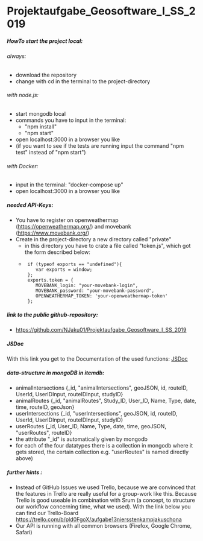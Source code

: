 # Projektaufgabe_Geosoftware_I_SS_2019

##### HowTo start the project local:

###### always: 
- download the repository
- change with cd in the terminal to the project-directory

###### with node.js:
- start mongodb local 
- commands you have to input in the terminal: 
  - "npm install"
  - "npm start"
- open localhost:3000 in a browser you like 
- (if you want to see if the tests are running input the command "npm test" instead of "npm start")

###### with Docker:
- input in the terminal: "docker-compose up" 
- open localhost:3000 in a browser you like 

##### needed API-Keys:
- You have to register on openweathermap (https://openweathermap.org/) and movebank (https://www.movebank.org/) 
- Create in the project-directory a new directory called "private" 
  - in this directory you have to crate a file called "token.js", which got the form described below:
  -      if (typeof exports == "undefined"){
            var exports = window;
         };
         exports.token = {
            MOVEBANK_login: "your-movebank-login",
            MOVEBANK_password: "your-movebank-password",
            OPENWEATHERMAP_TOKEN: 'your-openweathermap-token'
         };
         
##### link to the public github-repository: 
- https://github.com/NJaku01/Projektaufgabe_Geosoftware_I_SS_2019

##### JSDoc
With this link you get to the Documentation of the used functions: <a href="https://njaku01.github.io/Projektaufgabe_Geosoftware_I_SS_2019/out/global.html" target="_blank">JSDoc</a>

##### data-structure in mongoDB in itemdb: 
- animalIntersections {_id, "animalIntersections", geoJSON, id, routeID, UserId, UserIDInput, routeIDInput, studyID}
- animalRoutes {_id, "animalRoutes", Study_ID, User_ID, Name, Type, date, time, routeID, geoJson}
- userIntersections {_id, "userIntersections", geoJSON, id, routeID, UserId, UserIDInput, routeIDInput, studyID}
- userRoutes {_id, User_ID, Name, Type, date, time, geoJSON, "userRoutes", routeID}
- the attribute "_id" is automatically given by mongodb
- for each of the four datatypes there is a collection in mongodb where it gets stored, 
the certain collection e.g. "userRoutes" is named directly above)

##### further hints : 
- Instead of GitHub Issues we used Trello, because we are convinced that the features in Trello are really useful for 
a group-work like this. Because Trello is good useable in combination with Srum 
(a concept, to structure our workflow concerning time, what we used). With the link below you can find our Trello-Board
 https://trello.com/b/pld0FgoX/aufgabe13niersstenkampjakuschona
- Our API is running with all common browsers (Firefox, Google Chrome, Safari)
 
